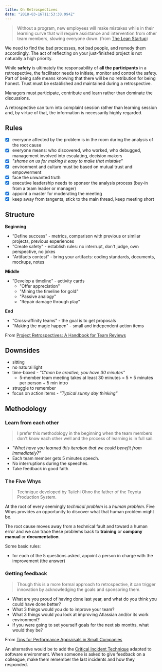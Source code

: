 ```yaml
---
title: On Retrospectives
date: "2018-03-16T11:53:30.994Z"
---
```


> Without a program, new employees will make mistakes while in their learning
> curve that will require assistance and intervention from other team
> members, slowing everyone down. (from [The Lean Startup])

We need to find the bad processes, not bad people, and remedy them
accordingly. The act of reflecting on your just-finished project is not
naturally a high priority.

While **safety** is ultimately the responsability of **all the participants**
in a retrospective, the facilitator needs to initiate, monitor and
control the safety. Part of being safe means knowing that there will be
no retribution for being honest. Trust must be established and maintained
during a retrospective.

Managers must participate, contribute and learn rather than dominate
the discussions.

A retrospective can turn into complaint session rather than learning
session and, by virtue of that, the information is necessarily highly
regarded.

## Rules

- [x] everyone affected by the problem is in the room during the analysis of the root cause
- [x] everyone means: who discovered, who worked, who debugged, management involved into escalating, decision makers
- [x] *"shame on us for making it easy to make that mistake"*
- [x] environment and culture must be based on mutual trust and empowerment
- [x] face the unwanted truth
- [x] executive leadership needs to sponsor the analysis process (buy-in from a team leader or manager)
- [x] appoint a master for moderating the meeting
- [x] keep away from tangents, stick to the main thread, keep meeting short

## Structure

**Beginning**

* "Define success" - metrics, comparison with previous or similar
projects, previous experiences
* "Create safety" - establish rules: no interrupt, don't judge, own
perspective, no jokes
* "Artifacts contest" - bring your artifacts: coding standards,
documents, mockups, notes

**Middle**

* "Develop a timeline" - activity cards
  - "Offer appreciation"
  - "Mining the timeline for gold"
  - "Passive analogy"
  - "Repair damage through play"

**End**

* "Cross-affinity teams" - the goal is to get proposals
* "Making the magic happen" - small and independent action items

From [Project Retrospectives: A Handbook for Team Reviews]




## Downsides

* sitting
* no natural light
* time-boxed - *"C'mon be creative, you have 30 minutes"*
    * 5-member team meeting takes at least 30 minutes = 5 * 5 minutes per person + 5 min intro
* struggle to remember
* focus on action items - *"Typical sunny day thinking"*

## Methodology

### Learn from each other

> I prefer this methodology in the beginning when the team members
> don't know each other well and the process of learning is in full sail.

* *"What have you learned this iteration that we could benefit from immediately?"*
* Each team member gets 5 minutes speech.
* No interruptions during the speeches.
* Take feedback in good faith.

### The Five Whys

> Technique developed by Taiichi Ohno the father of the Toyota Production System.

At the root of every seemingly *technical problem* is a *human problem*. Five Whys provides an opportunity
to discover what that human problem might be.

The root cause moves away from a technical fault and toward a human error and we can trace these
problems back to **training** or **company manual** or **documentation**.

Some basic rules:

* for each of the 5 questions asked, appoint a person in charge with the improvement (the answer)


### Getting feedback

> Though this is a more formal approach to retrospective, it can trigger
> innovation by acknowledging the goals and sponsoring them.

* What are you proud of having done last year, and what do you think you could have done better?
* What 3 things would you do to improve your team?
* What 3 things would you look at improving Atlassian and/or its work environment?
* If you were going to set yourself goals for the next six months, what would they be?

From [Tips for Performance Appraisals in Small Companies]

An alternative would be to add the [Critical Incident Technique] adapted to software environment.
When someone is asked to give feedback on a colleague, make them remember the last incidents and how they responded.


[The Lean Startup]:http://www.amazon.com/The-Lean-Startup-Entrepreneurs-Continuous/dp/0307887898
[Project Retrospectives: A Handbook for Team Reviews]:http://www.amazon.com/gp/product/0932633447
[Tips for Performance Appraisals in Small Companies]:https://radiowalker.wordpress.com/2007/03/27/tips-for-performance-appraisals-in-small-companies-on-atlassian/
[Critical Incident Technique]:https://en.wikipedia.org/wiki/Critical_Incident_Technique